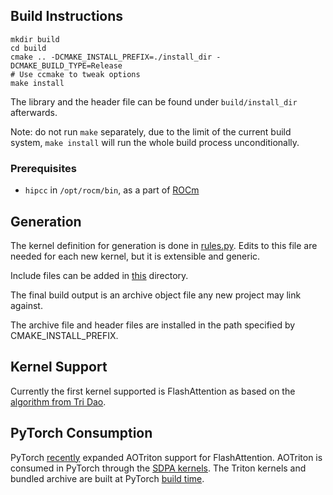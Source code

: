 ## Build Instructions

```
mkdir build
cd build
cmake .. -DCMAKE_INSTALL_PREFIX=./install_dir -DCMAKE_BUILD_TYPE=Release
# Use ccmake to tweak options
make install
```

The library and the header file can be found under `build/install_dir` afterwards.

Note: do not run `make` separately, due to the limit of the current build
system, `make install` will run the whole build process unconditionally.

### Prerequisites

* `hipcc` in `/opt/rocm/bin`, as a part of [ROCm](https://rocm.docs.amd.com/projects/install-on-linux/en/latest/)

## Generation

The kernel definition for generation is done in [rules.py](https://github.com/ROCm/aotriton/blob/main/python/rules.py). Edits to this file are needed for each new kernel, but it is extensible and generic.

Include files can be added in [this](https://github.com/ROCm/aotriton/tree/main/include/aotriton) directory.

The final build output is an archive object file any new project may link against.

The archive file and header files are installed in the path specified by CMAKE_INSTALL_PREFIX.

## Kernel Support

Currently the first kernel supported is FlashAttention as based on the [algorithm from Tri Dao](https://github.com/Dao-AILab/flash-attention).

## PyTorch Consumption

PyTorch [recently](https://github.com/pytorch/pytorch/pull/121561) expanded AOTriton support for FlashAttention. AOTriton is consumed in PyTorch through the [SDPA kernels](https://github.com/pytorch/pytorch/blob/main/aten/src/ATen/native/transformers/hip/flash_attn/flash_api.hip). The Triton kernels and bundled archive are built at PyTorch [build time](https://github.com/pytorch/pytorch/blob/main/cmake/External/aotriton.cmake).
